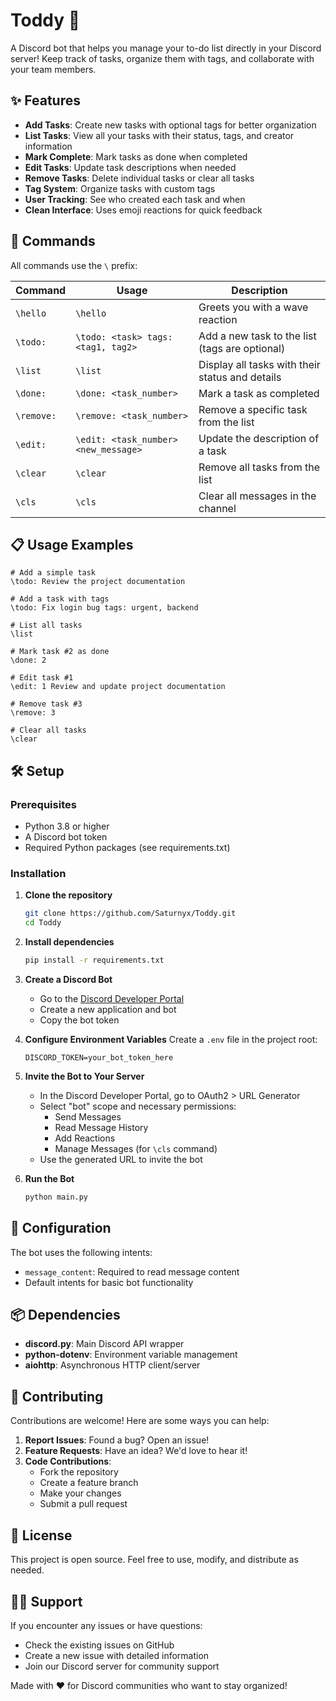 # Toddy 📝

A Discord bot that helps you manage your to-do list directly in your Discord server! Keep track of tasks, organize them with tags, and collaborate with your team members.

## ✨ Features

- **Add Tasks**: Create new tasks with optional tags for better organization
- **List Tasks**: View all your tasks with their status, tags, and creator information
- **Mark Complete**: Mark tasks as done when completed
- **Edit Tasks**: Update task descriptions when needed
- **Remove Tasks**: Delete individual tasks or clear all tasks
- **Tag System**: Organize tasks with custom tags
- **User Tracking**: See who created each task and when
- **Clean Interface**: Uses emoji reactions for quick feedback

## 🚀 Commands

All commands use the `\` prefix:

| Command    | Usage                                | Description                                     |
| ---------- | ------------------------------------ | ----------------------------------------------- |
| `\hello`   | `\hello`                             | Greets you with a wave reaction                 |
| `\todo:`   | `\todo: <task> tags: <tag1, tag2>`   | Add a new task to the list (tags are optional)  |
| `\list`    | `\list`                              | Display all tasks with their status and details |
| `\done:`   | `\done: <task_number>`               | Mark a task as completed                        |
| `\remove:` | `\remove: <task_number>`             | Remove a specific task from the list            |
| `\edit:`   | `\edit: <task_number> <new_message>` | Update the description of a task                |
| `\clear`   | `\clear`                             | Remove all tasks from the list                  |
| `\cls`     | `\cls`                               | Clear all messages in the channel               |

## 📋 Usage Examples

```
# Add a simple task
\todo: Review the project documentation

# Add a task with tags
\todo: Fix login bug tags: urgent, backend

# List all tasks
\list

# Mark task #2 as done
\done: 2

# Edit task #1
\edit: 1 Review and update project documentation

# Remove task #3
\remove: 3

# Clear all tasks
\clear
```

## 🛠️ Setup

### Prerequisites

- Python 3.8 or higher
- A Discord bot token
- Required Python packages (see requirements.txt)

### Installation

1. **Clone the repository**

   ```bash
   git clone https://github.com/Saturnyx/Toddy.git
   cd Toddy
   ```

2. **Install dependencies**

   ```bash
   pip install -r requirements.txt
   ```

3. **Create a Discord Bot**

   - Go to the [Discord Developer Portal](https://discord.com/developers/applications)
   - Create a new application and bot
   - Copy the bot token

4. **Configure Environment Variables**
   Create a `.env` file in the project root:

   ```env
   DISCORD_TOKEN=your_bot_token_here
   ```

5. **Invite the Bot to Your Server**

   - In the Discord Developer Portal, go to OAuth2 > URL Generator
   - Select "bot" scope and necessary permissions:
     - Send Messages
     - Read Message History
     - Add Reactions
     - Manage Messages (for `\cls` command)
   - Use the generated URL to invite the bot

6. **Run the Bot**
   ```bash
   python main.py
   ```

## 🔧 Configuration

The bot uses the following intents:

- `message_content`: Required to read message content
- Default intents for basic bot functionality

## 📦 Dependencies

- **discord.py**: Main Discord API wrapper
- **python-dotenv**: Environment variable management
- **aiohttp**: Asynchronous HTTP client/server

## 🤝 Contributing

Contributions are welcome! Here are some ways you can help:

1. **Report Issues**: Found a bug? Open an issue!
2. **Feature Requests**: Have an idea? We'd love to hear it!
3. **Code Contributions**:
   - Fork the repository
   - Create a feature branch
   - Make your changes
   - Submit a pull request

## 📝 License

This project is open source. Feel free to use, modify, and distribute as needed.

## 🙋‍♂️ Support

If you encounter any issues or have questions:

- Check the existing issues on GitHub
- Create a new issue with detailed information
- Join our Discord server for community support

Made with ❤️ for Discord communities who want to stay organized!
